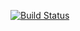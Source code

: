 [![Build Status](https://travis-ci.org/adriano97/Adv8.svg?branch=master)](https://travis-ci.org/adriano97/Adv8)

